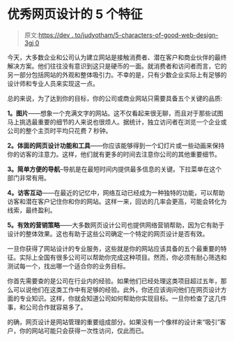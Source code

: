 # 优秀网页设计的 5 个特征

> 原文:[https://dev . to/judyotham/5-characters-of-good-web-design-3gj 0](https://dev.to/judyotham/5-characteristics-of-good-web-design-3gj0)

今天，大多数企业和公司认为建立网站是接触消费者、潜在客户和商业伙伴的最终解决方案。他们往往没有意识到这只是硬币的一面。就消费者和访问者而言，它的另一部分包括网站的外观和整体吸引力。不幸的是，只有少数企业实际上有足够的设计师和专业人员来实现这一点。

总的来说，为了达到你的目标，你的公司或商业网站只需要具备五个关键的品质:

**1。图片**——想象一个充满文字的网站。这不仅看起来很无聊，而且对于那些试图马上挑选最重要的细节的人来说也很烦人。据统计，独立访问者在浏览一个企业或公司的整个主页时平均只花费 7 秒钟。

**2。体面的网页设计功能和工具**——你应该能够得到一个幻灯片或一些动画来保持你的访客的注意力。这样，他们就有更多的时间去注意你公司的其他重要细节。

**3。简单方便的导航**–导航是在最短时间内提供最多信息的关键。下拉菜单在这个部门非常有用。

**4。访客互动**——在最近的记忆中，网络互动已经成为一种独特的功能，可以帮助访客和潜在客户记住你和你的网站。这样一来，回访的几率会更高，可能会转化为线索，最终盈利。

**5。有效的营销策略**——大多数网页设计公司也提供网络营销帮助，因为它有助于设计的整体效果。这也有助于这些公司确定一个特定的网页设计是否有效。

一旦你获得了网站设计的专业服务，这些就是你的网站应该具备的五个最重要的特征。实际上全国有很多公司可以帮助你完成这种项目。然而，你必须有耐心筛选和测试每一个，找出哪一个适合你的业务目标。

你首先需要查的是公司在行业内的经验。如果他们已经处理这类项目超过五年，那么可以说他们在这类工作中有足够的经验。此外，你还应该询问他们在网页设计方面的专业知识。这样，你就会知道公司如何帮助你实现目标。一旦你检查了这几件事，和公司合作就容易多了。

的确，网页设计是网站管理的重要组成部分。如果没有一个像样的设计来“吸引”客户，你的网站可能只会获得一次性访问，仅此而已。
